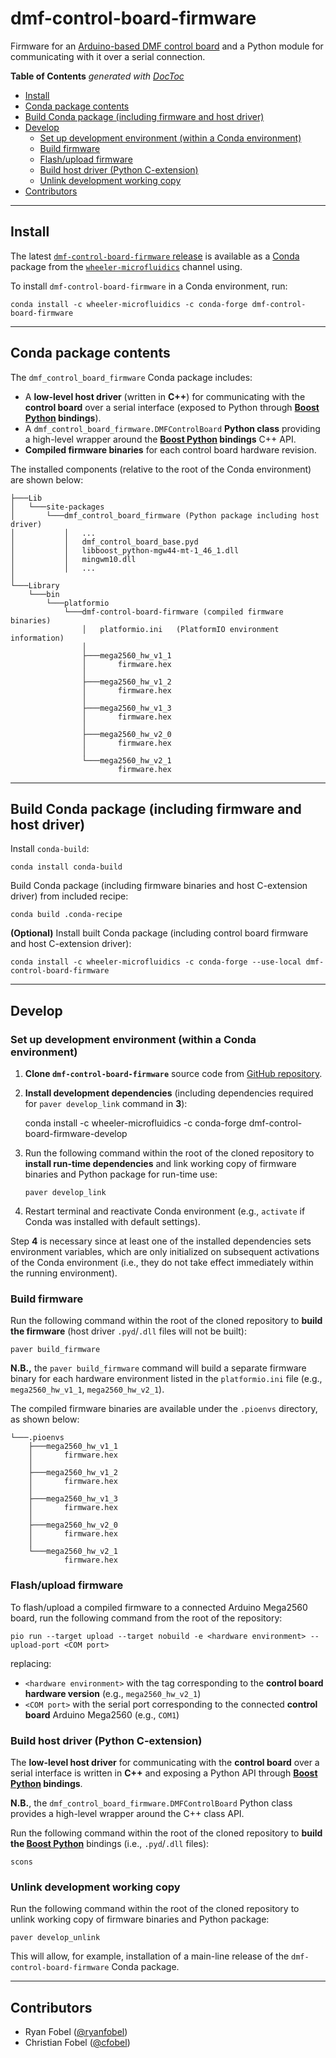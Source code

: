 dmf-control-board-firmware
==========================

Firmware for an [Arduino-based DMF control board][1] and a Python module for
communicating with it over a serial connection.

<!-- START doctoc generated TOC please keep comment here to allow auto update -->
<!-- DON'T EDIT THIS SECTION, INSTEAD RE-RUN doctoc TO UPDATE -->
**Table of Contents**  *generated with [DocToc](https://github.com/thlorenz/doctoc)*

- [Install](#install)
- [Conda package contents](#conda-package-contents)
- [Build Conda package (including firmware and host driver)](#build-conda-package-including-firmware-and-host-driver)
- [Develop](#develop)
  - [Set up development environment (within a Conda environment)](#set-up-development-environment-within-a-conda-environment)
  - [Build firmware](#build-firmware)
  - [Flash/upload firmware](#flashupload-firmware)
  - [Build host driver (Python C-extension)](#build-host-driver-python-c-extension)
  - [Unlink development working copy](#unlink-development-working-copy)
- [Contributors](#contributors)

<!-- END doctoc generated TOC please keep comment here to allow auto update -->

-------------------------------------------------------------------------------

Install
-------

The latest [`dmf-control-board-firmware` release][3] is available as a
[Conda][2] package from the [`wheeler-microfluidics`][4] channel using.

To install `dmf-control-board-firmware` in a Conda environment, run:

    conda install -c wheeler-microfluidics -c conda-forge dmf-control-board-firmware

-------------------------------------------------------------------------------

Conda package contents
----------------------

The `dmf_control_board_firmware` Conda package includes:

 - A **low-level host driver** (written in **C++**) for communicating with the
   **control board** over a serial interface (exposed to Python through
   **[Boost Python][6] bindings**).
 - A `dmf_control_board_firmware.DMFControlBoard` **Python class** providing a
   high-level wrapper around the **[Boost Python][6] bindings** C++ API.
 - **Compiled firmware binaries** for each control board hardware revision.

The installed components (relative to the root of the Conda environment) are
shown below:

    ├───Lib
    │   └───site-packages
    │       └───dmf_control_board_firmware (Python package including host driver)
    │           │   ...
    │           │   dmf_control_board_base.pyd
    │           │   libboost_python-mgw44-mt-1_46_1.dll
    │           │   mingwm10.dll
    │           │   ...
    │
    └───Library
        └───bin
            └───platformio
                └───dmf-control-board-firmware (compiled firmware binaries)
                    │   platformio.ini   (PlatformIO environment information)
                    │
                    ├───mega2560_hw_v1_1
                    │       firmware.hex
                    │
                    ├───mega2560_hw_v1_2
                    │       firmware.hex
                    │
                    ├───mega2560_hw_v1_3
                    │       firmware.hex
                    │
                    ├───mega2560_hw_v2_0
                    │       firmware.hex
                    │
                    └───mega2560_hw_v2_1
                            firmware.hex

-------------------------------------------------------------------------------

Build Conda package (including firmware and host driver)
--------------------------------------------------------

Install `conda-build`:

    conda install conda-build

Build Conda package (including firmware binaries and host C-extension driver)
from included recipe:

    conda build .conda-recipe

**(Optional)** Install built Conda package (including control board firmware
and host C-extension driver):

    conda install -c wheeler-microfluidics -c conda-forge --use-local dmf-control-board-firmware

-------------------------------------------------------------------------------

Develop
-------

### Set up development environment (within a Conda environment) ###

 1. **Clone `dmf-control-board-firmware`** source code from [GitHub repository][5].
 2. **Install development dependencies** (including dependencies required for
    `paver develop_link` command in **3**):

    conda install -c wheeler-microfluidics -c conda-forge dmf-control-board-firmware-develop

 3. Run the following command within the root of the cloned repository to
    **install run-time dependencies** and link working copy of firmware
    binaries and Python package for run-time use:

        paver develop_link

 4. Restart terminal and reactivate Conda environment (e.g., `activate` if
    Conda was installed with default settings).

Step **4** is necessary since at least one of the installed dependencies sets
environment variables, which are only initialized on subsequent activations of
the Conda environment (i.e., they do not take effect immediately within the
running environment).


### Build firmware ###

Run the following command within the root of the cloned repository to **build
the firmware** (host driver `.pyd`/`.dll` files will not be built):

    paver build_firmware

**N.B.,** the `paver build_firmware` command will build a separate firmware
binary for each hardware environment listed in the `platformio.ini` file (e.g.,
`mega2560_hw_v1_1`, `mega2560_hw_v2_1`).

The compiled firmware binaries are available under the `.pioenvs` directory, as
shown below:

    └───.pioenvs
        ├───mega2560_hw_v1_1
        │       firmware.hex
        │
        ├───mega2560_hw_v1_2
        │       firmware.hex
        │
        ├───mega2560_hw_v1_3
        │       firmware.hex
        │
        ├───mega2560_hw_v2_0
        │       firmware.hex
        │
        └───mega2560_hw_v2_1
                firmware.hex

### Flash/upload firmware ###

To flash/upload a compiled firmware to a connected Arduino Mega2560 board, run
the following command from the root of the repository:

    pio run --target upload --target nobuild -e <hardware environment> --upload-port <COM port>

replacing:

 - `<hardware environment>` with the tag corresponding to the **control board
   hardware version** (e.g., `mega2560_hw_v2_1`)
 - `<COM port>` with the serial port corresponding to the connected **control
   board** Arduino Mega2560 (e.g., `COM1`)

### Build host driver (Python C-extension) ###

The **low-level host driver** for communicating with the **control board** over a
serial interface is written in **C++** and exposing a Python API through
**[Boost Python][6] bindings**.

**N.B.**, the `dmf_control_board_firmware.DMFControlBoard` Python class
provides a high-level wrapper around the C++ class API.

Run the following command within the root of the cloned repository to **build
the [Boost Python][6]** bindings (i.e., `.pyd`/`.dll` files):

    scons

### Unlink development working copy ###

Run the following command within the root of the cloned repository to unlink
working copy of firmware binaries and Python package:

    paver develop_unlink

This will allow, for example, installation of a main-line release of the
`dmf-control-board-firmware` Conda package.

-------------------------------------------------------------------------------

Contributors
------------

 - Ryan Fobel ([@ryanfobel](https://github.com/ryanfobel))
 - Christian Fobel ([@cfobel](https://github.com/cfobel))


[1]: http://microfluidics.utoronto.ca/trac/dropbot/wiki/ControlBoard
[2]: https://github.com/conda/conda
[3]: https://anaconda.org/wheeler-microfluidics/dmf-control-board-firmware
[4]: https://anaconda.org/wheeler-microfluidics
[5]: https://github.com/wheeler-microfluidics/dmf-control-board-firmware
[6]: https://wiki.python.org/moin/boost.python/GettingStarted
